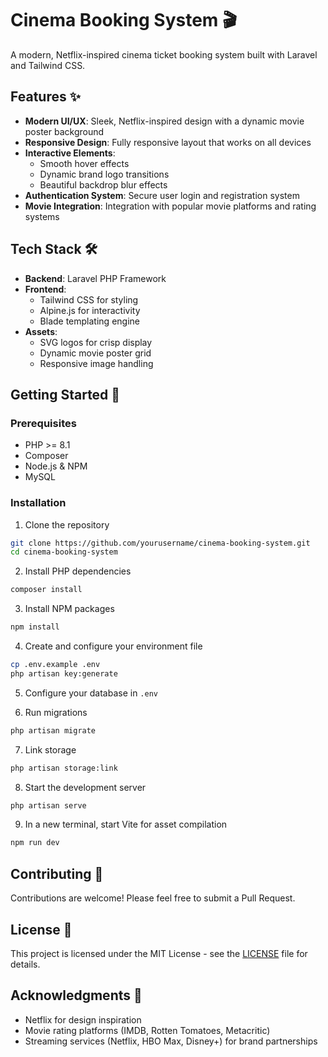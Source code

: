 # Cinema Booking System 🎬

A modern, Netflix-inspired cinema ticket booking system built with Laravel and Tailwind CSS.

## Features ✨

- **Modern UI/UX**: Sleek, Netflix-inspired design with a dynamic movie poster background
- **Responsive Design**: Fully responsive layout that works on all devices
- **Interactive Elements**: 
  - Smooth hover effects
  - Dynamic brand logo transitions
  - Beautiful backdrop blur effects
- **Authentication System**: Secure user login and registration system
- **Movie Integration**: Integration with popular movie platforms and rating systems

## Tech Stack 🛠️

- **Backend**: Laravel PHP Framework
- **Frontend**: 
  - Tailwind CSS for styling
  - Alpine.js for interactivity
  - Blade templating engine
- **Assets**: 
  - SVG logos for crisp display
  - Dynamic movie poster grid
  - Responsive image handling

## Getting Started 🚀

### Prerequisites

- PHP >= 8.1
- Composer
- Node.js & NPM
- MySQL

### Installation

1. Clone the repository
```bash
git clone https://github.com/yourusername/cinema-booking-system.git
cd cinema-booking-system
```

2. Install PHP dependencies
```bash
composer install
```

3. Install NPM packages
```bash
npm install
```

4. Create and configure your environment file
```bash
cp .env.example .env
php artisan key:generate
```

5. Configure your database in `.env`

6. Run migrations
```bash
php artisan migrate
```

7. Link storage
```bash
php artisan storage:link
```

8. Start the development server
```bash
php artisan serve
```

9. In a new terminal, start Vite for asset compilation
```bash
npm run dev
```

## Contributing 🤝

Contributions are welcome! Please feel free to submit a Pull Request.

## License 📝

This project is licensed under the MIT License - see the [LICENSE](LICENSE) file for details.

## Acknowledgments 🙏

- Netflix for design inspiration
- Movie rating platforms (IMDB, Rotten Tomatoes, Metacritic)
- Streaming services (Netflix, HBO Max, Disney+) for brand partnerships
